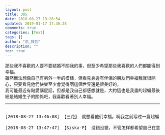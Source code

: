 ```yaml
---
layout: post
title: 305
date: 2018-08-27 13:26:54
updated: 2019-01-17 17:36:28
comments: true
categories: [Text]
tags: []
author: "恋_独哲"
description: ""
toc: true
---
```


<p dir="ltr"  >那些我不喜歡的人要不要結婚不關我的事，但至少希望那些我喜歡的人們都能得到幸福。<br />雖然無法想像自己有另外一半的模樣，但看見身邊有伴侶的朋友們幸福我就很開心，只要看見他們快樂至少會覺得啊這個世界還是很美好的。<br />我可能最近有點愛講屁話，但都是我自己都感想就是，大約這也是我畫的超蝙最後總是結婚生子的關係吧，我喜歡看著別人幸福。</p>

---

<pre>

[2018-08-27 13:46:08] 【三花】 就想看他们幸福。啊我之前写过一篇超蝙《成长快乐》就是因为参加了朋友的婚礼有感而发

[2018-08-27 13:47:47] 【Siska-F】 没错没错，不管怎样都希望自己在意的人能幸福(^o^)

</pre>